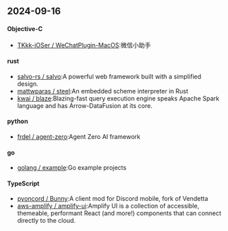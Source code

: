 ## 2024-09-16
#### Objective-C
* [TKkk-iOSer / WeChatPlugin-MacOS](https://github.com/TKkk-iOSer/WeChatPlugin-MacOS):微信小助手
#### rust
* [salvo-rs / salvo](https://github.com/salvo-rs/salvo):A powerful web framework built with a simplified design.
* [mattwparas / steel](https://github.com/mattwparas/steel):An embedded scheme interpreter in Rust
* [kwai / blaze](https://github.com/kwai/blaze):Blazing-fast query execution engine speaks Apache Spark language and has Arrow-DataFusion at its core.
#### python
* [frdel / agent-zero](https://github.com/frdel/agent-zero):Agent Zero AI framework
#### go
* [golang / example](https://github.com/golang/example):Go example projects
#### TypeScript
* [pyoncord / Bunny](https://github.com/pyoncord/Bunny):A client mod for Discord mobile, fork of Vendetta
* [aws-amplify / amplify-ui](https://github.com/aws-amplify/amplify-ui):Amplify UI is a collection of accessible, themeable, performant React (and more!) components that can connect directly to the cloud.
